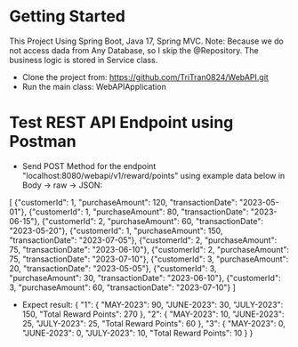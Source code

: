 # Getting Started
This Project Using Spring Boot, Java 17, Spring MVC. 
Note: 
Because we do not access dada from Any Database, so I skip the @Repository. The business logic is stored in Service class. 

* Clone the project from: https://github.com/TriTran0824/WebAPI.git
* Run the main class: WebAPIApplication
# Test REST API Endpoint using Postman
* Send POST Method for the endpoint "localhost:8080/webapi/v1/reward/points" using example data below in Body -> raw -> JSON:

[
{"customerId": 1, "purchaseAmount": 120, "transactionDate": "2023-05-01"},
{"customerId": 1, "purchaseAmount": 80, "transactionDate": "2023-06-15"},
{"customerId": 2, "purchaseAmount": 60, "transactionDate": "2023-05-20"},
{"customerId": 1, "purchaseAmount": 150, "transactionDate": "2023-07-05"},
{"customerId": 2, "purchaseAmount": 75, "transactionDate": "2023-06-10"},
{"customerId": 2, "purchaseAmount": 75, "transactionDate": "2023-07-10"},
{"customerId": 3, "purchaseAmount": 20, "transactionDate": "2023-05-05"},
{"customerId": 3, "purchaseAmount": 30, "transactionDate": "2023-06-10"},
{"customerId": 3, "purchaseAmount": 60, "transactionDate": "2023-07-10"}
]

* Expect result:
  {
  "1": {
  "MAY-2023": 90,
  "JUNE-2023": 30,
  "JULY-2023": 150,
  "Total Reward Points": 270
  },
  "2": {
  "MAY-2023": 10,
  "JUNE-2023": 25,
  "JULY-2023": 25,
  "Total Reward Points": 60
  },
  "3": {
  "MAY-2023": 0,
  "JUNE-2023": 0,
  "JULY-2023": 10,
  "Total Reward Points": 10
  }
  }
